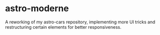 # astro-moderne
A reworking of my astro-cars repository, implementing more UI tricks and restructuring certain elements for better responsiveness.
